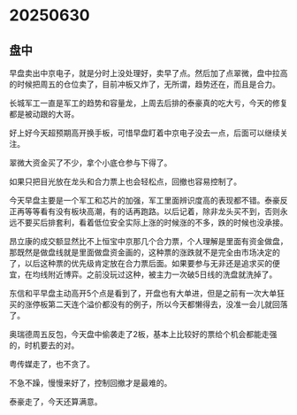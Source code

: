# 20250630

## 盘中

早盘卖出中京电子，就是分时上没处理好，卖早了点。然后加了点翠微，盘中拉高的时候把周五的仓位卖了，目前冲板又炸了，无所谓，趋势还在，而且是合力。

长城军工一直是军工的趋势和容量龙，上周去后排的泰豪真的吃大亏，今天的修复都是被动跟的大哥。

好上好今天超预期高开换手板，可惜早盘盯着中京电子没去一点，后面可以继续关注。

翠微大资金买了不少，拿个小底仓参与下得了。

如果只把目光放在龙头和合力票上也会轻松点，回撤也容易控制了。

今天早盘主要是一个军工和芯片的加强，军工里面辨识度高的表现都不错。泰豪反正再等等看有没有板块高潮，有的话再跑路。以后记着，除非龙头买不到，否则永远不要买后排套利，看着低位安全实际上涨的时候涨的不多，跌的时候也没承接。

昂立康的成交额显然比不上恒宝中京那几个合力票，个人理解是里面有资金做盘，那既然是做盘线就是里面做盘资金画的，这种票的涨跌就不是完全由市场决定的了，以后这种票的优先级肯定放在合力票后面。如果要参与无非还是追求买的便宜，在均线附近博弈。之前没玩过这种，被主力一次破5日线的洗盘就洗掉了。

东信和平早盘主动高开5个点是看到了，开盘也有大单进，但是之前有一次大单狂买的涨停板第二天连个溢价都没有的例子，所以今天都懒得去，没准一会儿就回落了。

奥瑞德周五反包，今天盘中偷袭走了2板，基本上比较好的票给个机会都能走强的，时机要去的对。

粤传媒走了，也不贪了。

不急不躁，慢慢来好了，控制回撤才是最难的。

泰豪走了，今天还算满意。
